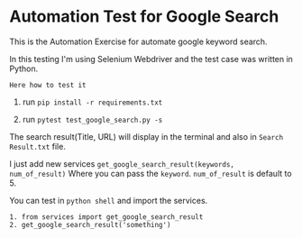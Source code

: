 # Automation Test for Google Search

This is the Automation Exercise for automate
google keyword search.

In this testing I'm using Selenium Webdriver and the test case was written in Python.

`Here how to test it`

1. run `pip install -r requirements.txt`

2. run `pytest test_google_search.py -s`

The search result(Title, URL) will display in the terminal and also in `Search Result.txt` file.

I just add new services `get_google_search_result(keywords, num_of_result)`
Where you can pass the `keyword`. `num_of_result` is default to 5.

You can test in `python shell` and import the services.
```
1. from services import get_google_search_result
2. get_google_search_result('something')
```

